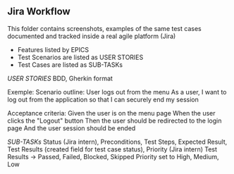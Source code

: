 ## Jira Workflow
This folder contains screenshots, examples of the same test cases documented and tracked inside a real agile platform (Jira)

  - Features listed by EPICS
  - Test Scenarios are listed as USER STORIES
  - Test Cases are listed as SUB-TASKs

*USER STORIES*
BDD, Gherkin format
    
Exemple:
Scenario outline: User logs out from the menu
  As a user, I want to log out from the application so that I can securely end my session

Acceptance criteria:
  Given the user is on the menu page
  When the user clicks the "Logout" button
  Then the user should be redirected to the login page
  And the user session should be ended

*SUB-TASKs*
Status (Jira intern), Preconditions, Test Steps, Expected Result, Test Results (created field for test case status), Priority (Jira intern)
Test Results -> Passed, Failed, Blocked, Skipped
Priority set to High, Medium, Low
  


